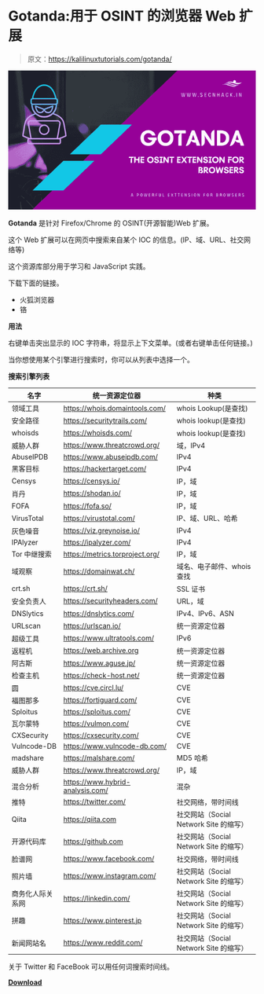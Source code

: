# Gotanda:用于 OSINT 的浏览器 Web 扩展

> 原文：<https://kalilinuxtutorials.com/gotanda/>

[![](img/1e4d8a2d3b2b62e557898dbe7b5849c4.png)](https://blogger.googleusercontent.com/img/a/AVvXsEh8SfnaFi6GWkKc2_kMvqAjbkIjKLrXYorQTKOAj6CPbHFHlmo6cmlep7fv5OgM5kmomgrqJWmFEAb8vun5KVE-iLwnQcpwLf-U9G4cnAuKGF46wfwVVD8Jk2zvfFlqndZ4i53S1np0v2ExiWrSRsotTGridVVEImOMN23-DBJpm141R9OT967ymHcZ=s676)

**Gotanda** 是针对 Firefox/Chrome 的 OSINT(开源智能)Web 扩展。

这个 Web 扩展可以在网页中搜索来自某个 IOC 的信息。(IP、域、URL、社交网络等)

这个资源库部分用于学习和 JavaScript 实践。

下载下面的链接。

*   火狐浏览器
*   铬

**用法**

右键单击突出显示的 IOC 字符串，将显示上下文菜单。(或者右键单击任何链接。)

当你想使用某个引擎进行搜索时，你可以从列表中选择一个。

**搜索引擎列表**

| 名字 | 统一资源定位器 | 种类 |
| --- | --- | --- |
| 领域工具 | https://whois.domaintools.com/ | whois Lookup(是查找) |
| 安全路径 | https://securitytrails.com/ | whois lookup(是查找) |
| whoisds | https://whoisds.com/ | whois lookup(是查找) |
| 威胁人群 | https://www.threatcrowd.org/ | 域，IPv4 |
| AbuseIPDB | https://www.abuseipdb.com/ | IPv4 |
| 黑客目标 | https://hackertarget.com/ | IPv4 |
| Censys | https://censys.io/ | IP，域 |
| 肖丹 | https://shodan.io/ | IP，域 |
| FOFA | https://fofa.so/ | IP，域 |
| VirusTotal | https://virustotal.com/ | IP、域、URL、哈希 |
| 灰色噪音 | https://viz.greynoise.io/ | IPv4 |
| IPAlyzer | https://ipalyzer.com/ | IPv4 |
| Tor 中继搜索 | https://metrics.torproject.org/ | IP，域 |
| 域观察 | https://domainwat.ch/ | 域名、电子邮件、whois 查找 |
| crt.sh | https://crt.sh/ | SSL 证书 |
| 安全负责人 | https://securityheaders.com/ | URL，域 |
| DNSlytics | https://dnslytics.com/ | IPv4、IPv6、ASN |
| URLscan | https://urlscan.io/ | 统一资源定位器 |
| 超级工具 | https://www.ultratools.com/ | IPv6 |
| 返程机 | https://web.archive.org | 统一资源定位器 |
| 阿古斯 | https://www.aguse.jp/ | 统一资源定位器 |
| 检查主机 | https://check-host.net/ | 统一资源定位器 |
| 圆 | https://cve.circl.lu/ | CVE |
| 福图那多 | https://fortiguard.com/ | CVE |
| Sploitus | https://sploitus.com/ | CVE |
| 瓦尔蒙特 | https://vulmon.com/ | CVE |
| CXSecurity | https://cxsecurity.com/ | CVE |
| Vulncode-DB | https://www.vulncode-db.com/ | CVE |
| madshare | https://malshare.com/ | MD5 哈希 |
| 威胁人群 | https://www.threatcrowd.org/ | IP，域 |
| 混合分析 | https://www.hybrid-analysis.com/ | 混杂 |
| 推特 | https://twitter.com/ | 社交网络，带时间线 |
| Qiita | https://qiita.com | 社交网站（Social Network Site 的缩写） |
| 开源代码库 | https://github.com | 社交网站（Social Network Site 的缩写） |
| 脸谱网 | https://www.facebook.com/ | 社交网络，带时间线 |
| 照片墙 | https://www.instagram.com/ | 社交网站（Social Network Site 的缩写） |
| 商务化人际关系网 | https://linkedin.com/ | 社交网站（Social Network Site 的缩写） |
| 拼趣 | https://www.pinterest.jp | 社交网站（Social Network Site 的缩写） |
| 新闻网站名 | https://www.reddit.com/ | 社交网站（Social Network Site 的缩写） |

关于 Twitter 和 FaceBook 可以用任何词搜索时间线。

[**Download**](https://github.com/HASH1da1/Gotanda)